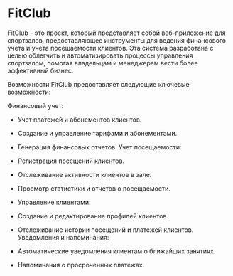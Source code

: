 # FitClub
FitClub - это проект, который представляет собой веб-приложение для спортзалов, предоставляющее инструменты для ведения финансового учета и учета посещаемости клиентов. Эта система разработана с целью облегчить и автоматизировать процессы управления спортзалом, помогая владельцам и менеджерам вести более эффективный бизнес.

Возможности
FitClub предоставляет следующие ключевые возможности:

Финансовый учет:

- Учет платежей и абонементов клиентов.
- Создание и управление тарифами и абонементами.
- Генерация финансовых отчетов.
Учет посещаемости:

- Регистрация посещений клиентов.
- Отслеживание активности клиентов в зале.
- Просмотр статистики и отчетов о посещаемости.
- Управление клиентами:

- Создание и редактирование профилей клиентов.
- Отслеживание истории посещений и платежей клиентов.
Уведомления и напоминания:

- Автоматические уведомления клиентам о ближайших занятиях.
- Напоминания о просроченных платежах.
